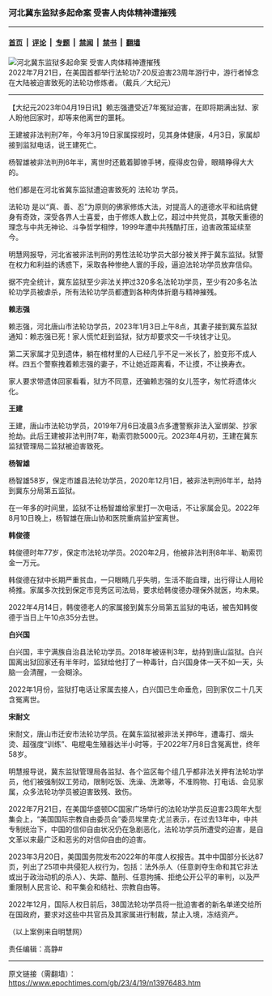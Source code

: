 ### 河北冀东监狱多起命案 受害人肉体精神遭摧残

---

#### [首页](../../../..?n13976483) &nbsp;|&nbsp; [评论](../../../../../epoch-comment?n13976483) &nbsp;|&nbsp; [专题](../../../../../epoch-special?n13976483) &nbsp;|&nbsp; [禁闻](../../../../../epoch-news?n13976483) &nbsp;|&nbsp; [禁书](../../../../../books?n13976483) &nbsp;|&nbsp; [翻墙](https://github.com/gfw-breaker/nogfw/blob/master/README.md?n13976483)


<div><img alt="河北冀东监狱多起命案 受害人肉体精神遭摧残" class="attachment-djy_600_400 size-djy_600_400 wp-post-image" src="https://i.epochtimes.com/assets/uploads/2023/04/id13976486-2207211658011973-600x400.jpeg"/>
<div class="caption">
 2022年7月21日，在美国首都举行法轮功7·20反迫害23周年游行中，游行者悼念在大陆被迫害致死的法轮功修炼者。（戴兵／大纪元）
</div></div><hr/><div class="post_content" id="artbody" itemprop="articleBody">
 <!-- article content begin -->
 <p>
  【大纪元2023年04月19日讯】赖志强遭受近7年冤狱迫害，在即将期满出狱、家人盼他回家时，却等来他离世的噩耗。
 </p>
 <p>
  王建被非法判刑7年，今年3月19日家属探视时，见其身体健康，4月3日，家属却接到监狱电话，说王建死亡。
 </p>
 <p>
  杨智雄被非法判刑6年半，离世时还戴着脚镣手铐，瘦得皮包骨，眼睛睁得大大的。
 </p>
 <p>
  他们都是在河北省冀东监狱遭迫害致死的
  <ok href="https://www.epochtimes.com/gb/tag/%E6%B3%95%E8%BD%AE%E5%8A%9F.html">
   法轮功
  </ok>
  学员。
 </p>
 <p>
  <ok href="https://www.epochtimes.com/gb/tag/%E6%B3%95%E8%BD%AE%E5%8A%9F.html">
   法轮功
  </ok>
  是以“真、善、忍”为原则的佛家修炼大法，对提高人的道德水平和祛病健身有奇效，深受各界人士喜爱，由于修炼人数上亿，超过中共党员，其敬天重德的理念与中共无神论、斗争哲学相悖，1999年遭中共残酷打压，迫害政策延续至今。
 </p>
 <p>
  明慧网报导，河北省被非法判刑的男性法轮功学员大部分被关押于冀东监狱。狱警在权力和利益的诱惑下，采取各种惨绝人寰的手段，逼迫法轮功学员放弃信仰。
 </p>
 <p>
  据不完全统计，冀东监狱至少非法关押过320多名法轮功学员，至少有20多名法轮功学员被虐杀，所有法轮功学员都遭到各种肉体折磨与精神摧残。
 </p>
 <p>
  <strong>
   赖志强
  </strong>
 </p>
 <p>
  赖志强，河北唐山市法轮功学员，2023年1月3日上午8点，其妻子接到冀东监狱通知：赖志强已死！家人慌忙赶到监狱，狱方却要求交一千块钱才让见。
 </p>
 <p>
  第二天家属才见到遗体，躺在棺材里的人已经几乎不足一米长了，脸变形不成人样。四五个警察拽着赖志强的妻子，不让她近距离看，不让摸，不让换寿衣。
 </p>
 <p>
  家人要求带遗体回家看看，狱方不同意，还骗赖志强的女儿签字，匆忙将遗体火化。
 </p>
 <p>
  <strong>
   王建
  </strong>
 </p>
 <p>
  王建，唐山市法轮功学员，2019年7月6日凌晨3点多遭警察非法入室绑架、抄家抢劫。此后王建被非法判刑7年，勒索罚款5000元。2023年4月初，王建在冀东监狱管理局二监狱被迫害致死。
 </p>
 <p>
  <strong>
   杨智雄
  </strong>
 </p>
 <p>
  杨智雄58岁，保定市雄县法轮功学员，2020年12月1日，被非法判刑6年半，劫持到冀东分局第五监狱。
 </p>
 <p>
  在一年多的时间里，监狱不让杨智雄给家里打一次电话，不让家属会见。2022年8月10日晚上，杨智雄在唐山协和医院重病监护室离世。
 </p>
 <p>
  <strong>
   韩俊德
  </strong>
 </p>
 <p>
  韩俊德时年77岁，保定市法轮功学员。2020年2月，他被非法判刑8年半、勒索罚金一万元。
 </p>
 <p>
  韩俊德在狱中长期严重贫血，一只眼睛几乎失明，生活不能自理，出行得让人用轮椅推。家属多次找到保定市竞秀区司法局，要求给韩俊德办理保外就医，均未果。
 </p>
 <p>
  2022年4月14日，韩俊德老人的家属接到冀东分局第五监狱的电话，被告知韩俊德于当日上午10点35分去世。
 </p>
 <p>
  <strong>
   白兴国
  </strong>
 </p>
 <p>
  白兴国，丰宁满族自治县法轮功学员。2018年被诬判3年，劫持到唐山监狱。白兴国离出狱回家还有半年时，监狱给他打了一种毒针，白兴国身体一天不如一天，头脑一会清醒，一会糊涂。
 </p>
 <p>
  2022年1月份，监狱打电话让家属去接人，白兴国已生命垂危，回到家仅二十几天含冤离世。
 </p>
 <p>
  <strong>
   宋耐文
  </strong>
 </p>
 <p>
  宋耐文，唐山市迁安市法轮功学员。在冀东监狱被非法关押6年，遭毒打、烟头烫、超强度“训练”、电棍电生殖器达半小时等，于2022年7月8日含冤离世，终年58岁。
 </p>
 <p>
  明慧报导说，冀东监狱管理局各监狱、各个监区每个组几乎都非法关押有法轮功学员，他们被强制奴工劳动，限制吃饭、洗澡、洗漱等，不准购物、打电话、会见家属，众多法轮功学员被迫害致残、致伤。
 </p>
 <p>
  2022年7月21日，在美国华盛顿DC国家广场举行的法轮功学员反迫害23周年大型集会上，“美国国际宗教自由委员会”委员埃里克‧尤兰表示，在过去13年中，中共专制统治下，中国的信仰自由状况仍在急剧恶化，法轮功学员所遭受的迫害，是自文革以来最广泛和恶劣的对信仰自由的迫害。
 </p>
 <p>
  2023年3月20日，美国国务院发布2022年的年度人权报告。其中中国部分长达87页，列出了25项中共侵犯人权行为，包括：法外杀人（任意剥夺生命和其它非法或出于政治动机的杀人）、失踪、酷刑、任意拘捕、拒绝公开公平的审判，以及严重限制人民言论、和平集会和结社、宗教自由等。
 </p>
 <p>
  2022年12月，国际人权日前后，38国法轮功学员将一批迫害者的新名单递交给所在国政府，要求对这些中共官员及其家属进行制裁，禁止入境，冻结资产。
 </p>
 <p>
  （以上案例来自明慧网）
 </p>
 <p>
  责任编辑：高静#
 </p>
 <!-- article content end -->
 <div id="below_article_ad">
 </div>
</div>


---

原文链接（需翻墙）：https://www.epochtimes.com/gb/23/4/19/n13976483.htm